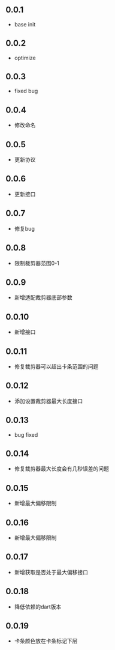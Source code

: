 ## 0.0.1

- base init

## 0.0.2

- optimize

## 0.0.3

- fixed bug

## 0.0.4

- 修改命名

## 0.0.5

- 更新协议

## 0.0.6

- 更新接口

## 0.0.7

- 修复bug

## 0.0.8

- 限制裁剪器范围0-1

## 0.0.9

- 新增适配裁剪器底部参数

## 0.0.10

- 新增接口

## 0.0.11

- 修复裁剪器可以超出卡条范围的问题

## 0.0.12

- 添加设置裁剪器最大长度接口

## 0.0.13

- bug fixed

## 0.0.14

- 修复裁剪器最大长度会有几秒误差的问题

## 0.0.15

- 新增最大偏移限制

## 0.0.16

- 新增最大偏移限制

## 0.0.17

- 新增获取是否处于最大偏移接口

## 0.0.18

- 降低依赖的dart版本

## 0.0.19

- 卡条颜色放在卡条标记下层